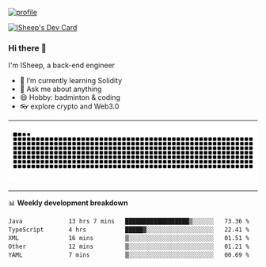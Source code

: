 [![profile](https://user-images.githubusercontent.com/54968314/208005045-e4b42f3b-833d-4242-bfcc-e764865553a2.svg)](https://www.calligrapher.ai/)

<a href="https://app.daily.dev/linziyang1106"><img src="https://api.daily.dev/devcards/v2/i4Spwx5Skx5FpTqWcwoit.png?r=kgx&type=wide" width="652" alt="ISheep's Dev Card"/></a>

### Hi there 🐏

I'm ISheep, a back-end engineer

- 🔭 I’m currently learning Solidity
- 💬 Ask me about anything
- 😄 Hobby: badminton & coding
- 👓 explore crypto and Web3.0

-------

![](https://raw.githubusercontent.com/ISheepp/ISheepp/output/github-contribution-grid-snake.svg)

-------

📊 **Weekly development breakdown**
<!--START_SECTION:waka-->

```txt
Java             13 hrs 7 mins   ██████████████████▒░░░░░░   73.36 %
TypeScript       4 hrs           █████▓░░░░░░░░░░░░░░░░░░░   22.41 %
XML              16 mins         ▒░░░░░░░░░░░░░░░░░░░░░░░░   01.51 %
Other            12 mins         ▒░░░░░░░░░░░░░░░░░░░░░░░░   01.21 %
YAML             7 mins          ▒░░░░░░░░░░░░░░░░░░░░░░░░   00.69 %
```

<!--END_SECTION:waka-->
